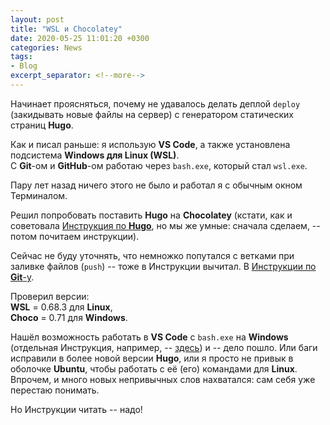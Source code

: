 ```yaml
---
layout: post  
title: "WSL и Chocolatey"  
date: 2020-05-25 11:01:20 +0300
categories: News
tags: 
- Blog
excerpt_separator: <!--more-->
---
```


Начинает проясняться, почему не удавалось делать деплой `deploy` (закидывать новые файлы на сервер) с генератором статических страниц **Hugo**.  

Как и писал раньше: я использую **VS Code**, а также установлена подсистема **Windows для Linux (WSL)**.  
С **Git**-ом и **GitHub**-ом работаю через `bash.exe`, который стал `wsl.exe`.  
<!--more-->
Пару лет назад ничего этого не было и работал я с обычным окном Терминалом.

Решил попробовать поставить **Hugo** на **Chocolatey** (кстати, как и советовала [Инструкция по **Hugo**](https://gohugo.io/getting-started/installing/#chocolatey-windows), но мы же умные: сначала сделаем, -- потом почитаем инструкции).

Сейчас не буду уточнять, что немножко попутался с ветками при заливке файлов (`push`) -- тоже в Инструкции вычитал. В [Инструкции по **Git**-у](https://git-scm.com/book/ru/v2/%D0%92%D0%B5%D1%82%D0%B2%D0%BB%D0%B5%D0%BD%D0%B8%D0%B5-%D0%B2-Git-%D0%9E-%D0%B2%D0%B5%D1%82%D0%B2%D0%BB%D0%B5%D0%BD%D0%B8%D0%B8-%D0%B2-%D0%B4%D0%B2%D1%83%D1%85-%D1%81%D0%BB%D0%BE%D0%B2%D0%B0%D1%85).

Проверил версии:  
**WSL** = 0.68.3 для **Linux**,  
**Choco** = 0.71 для **Windows**.  

Нашёл возможность работать в **VS Code** с `bash.exe` на **Windows** (отдельная Инструкция, например, -- [здесь](https://azleslie.com/projects/hugo-tutorial/)) и -- дело пошло. Или баги исправили в более новой версии **Hugo**, или я просто не привык в оболочке **Ubuntu**, чтобы работать с её (его) командами для **Linux**.  
Впрочем, и много новых непривычных слов нахватался: сам себя уже перестаю понимать.

Но Инструкции читать -- надо!
